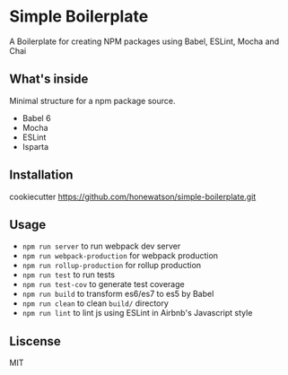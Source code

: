 # Simple Boilerplate

A Boilerplate for creating NPM packages using Babel, ESLint, Mocha and Chai

## What's inside

Minimal structure for a npm package source.

* Babel 6
* Mocha
* ESLint
* Isparta

## Installation

cookiecutter https://github.com/honewatson/simple-boilerplate.git

## Usage

* `npm run server` to run webpack dev server
* `npm run webpack-production` for webpack production
* `npm run rollup-production` for rollup production
* `npm run test` to run tests
* `npm run test-cov` to generate test coverage
* `npm run build` to transform es6/es7 to es5 by Babel
* `npm run clean` to clean `build/` directory
* `npm run lint` to lint js using ESLint in Airbnb's Javascript style

## Liscense

MIT

